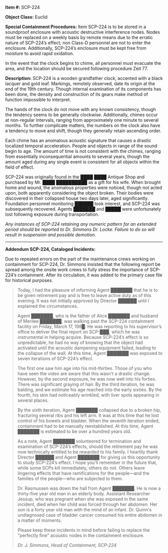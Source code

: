 **Item #:** SCP-224

**Object Class:** Euclid

**Special Containment Procedures:** Item SCP-224 is to be stored in a soundproof enclosure with acoustic destructive interference nodes. Nodes must be replaced on a weekly basis by remote means due to the erratic nature of SCP-224’s effect; non Class-D personnel are not to enter the enclosure. Additionally, SCP-224’s enclosure must be kept free from moisture to avoid rapid oxidation.

In the event that the clock begins to chime, all personnel must evacuate the area, and the location should be secured following procedure Zeit 77.

**Description:** SCP-224 is a wooden grandfather clock, accented with a black lacquer and gold leaf. Markings, remotely observed, date its origin at the end of the 19th century. Though internal examination of its components has been done, the density and construction of its gears make method of function impossible to interpret.

The hands of the clock do not move with any known consistency, though the tendency seems to be generally clockwise. Additionally, chimes occur at non-regular intervals, ranging from approximately one minute to several months. To further complicate matters, the numbers on the clock also have a tendency to move and shift, though they generally retain ascending order.

Each chime has an anomalous acoustic signature that causes a drastic localized temporal acceleration. People and objects in range of the sound begin to age. The amount of time is not consistent with the chimes, ranging from essentially inconsequential amounts to several years, though the amount aged during any single event is consistent for all objects within the field of effect.

SCP-224 was originally found in the ████ ████ Antique Shop and purchased by Mr. ████ ██████████ as a gift for his wife. When brought home and wound, the anomalous properties were noticed, though not acted upon, both apparently considering the object broken. Their bodies were discovered in their collapsed house two days later, aged significantly. Foundation personnel monitoring ██████ took interest, and SCP-224 was subsequently recovered. Agents ███████ and █████ were unfortunately lost following exposure during transportation.

_Any instances of SCP-224 retaining any numeric pattern for an extended period should be reported to Dr. Simmons Dr. Locke. Failure to do so will result in suspension and possible demotion._

* * *

**Addendum SCP-224, Cataloged Incidents:**

Due to repeated errors on the part of the maintenance crews working on containment for SCP-224, Dr. Simmons insisted that the following report be spread among the onsite work crews to fully stress the importance of SCP-224’s containment. After its circulation, it was added to the primary case file for historical purposes.

> Today, I had the pleasure of informing Agent ███████ that he is to be given retirement pay and is free to leave active duty as of this evening. It was not initially approved by Director ██████ until I explained the circumstances.
> 
> Agent ███████, who is the father of Alice ███████ and husband of Merilee ███████, was walking past the SCP-224 containment facility on Friday, March 17, 198█. He was reporting to his supervisor’s office to deliver the final report on SCP-███, which he was instrumental in helping acquire. Because SCP-224’s effect is so unpredictable, he had no way of knowing that the object had activated until the acoustic dampening equipment failed, leading to the collapse of the wall. At this time, Agent ███████ was exposed to seven iterations of SCP-224’s effect.
> 
> The first one saw him age into his mid-thirties. Those of you who have seen the video are aware that this wasn't a drastic change. However, by the second exposure, he was now well into his forties. There was significant graying of hair. By the third iteration, he was balding, and we estimate his age reached into the early sixties. By the fourth, his skin had noticeably wrinkled, with liver spots appearing in several places.
> 
> By the sixth iteration, Agent ███████ collapsed due to a broken hip, fracturing several ribs and his left arm. It was at this time that he lost control of his bowels and bladder. When the seventh iteration ended, containment had to be manually reestablished. At this time, Agent ███████ is estimated to be over a hundred years old.
> 
> As a note, Agent ███████ volunteered for termination and examination of SCP-224’s effects, should the retirement pay he was now technically entitled to be rewarded to his family. I heartily thank Director ██████ and Agent ███████ for giving us this opportunity to study SCP-224’s effect. I hope you’ll remember in the future that, while some SCPs kill immediately, others do not. Others leave lingering effects that have ramifications for the people—and the families of the people—who are subjected to them.
> 
> Dr. Rasmussen was down the hall from Agent ███████. He is now a thirty-five year old man in an elderly body. Assistant Researcher Jessup, who was pregnant when she was exposed in the same incident, died when her child was forced through her abdomen. Her son is a forty year old man with the mind of an infant. Dr. Quinn's undiagnosed case of bladder cancer consumed his entire abdomen in a matter of moments.
> 
> Please keep these incidents in mind before failing to replace the "perfectly fine" acoustic nodes in the containment enclosure.
> 
> _Dr. J. Simmons, Head of Containment, SCP-224_